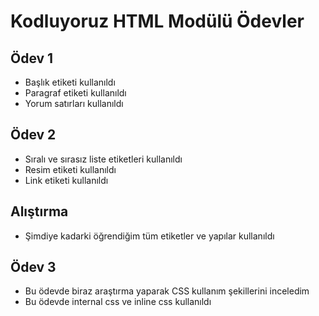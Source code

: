 # Kodluyoruz HTML Modülü Ödevler
## Ödev 1

* Başlık etiketi kullanıldı
* Paragraf etiketi kullanıldı
* Yorum satırları kullanıldı

## Ödev 2

* Sıralı ve sırasız liste etiketleri kullanıldı
* Resim etiketi kullanıldı
* Link etiketi kullanıldı

## Alıştırma

* Şimdiye kadarki öğrendiğim tüm etiketler ve yapılar kullanıldı

## Ödev 3

* Bu ödevde biraz araştırma yaparak CSS kullanım şekillerini inceledim
* Bu ödevde internal css ve inline css kullanıldı